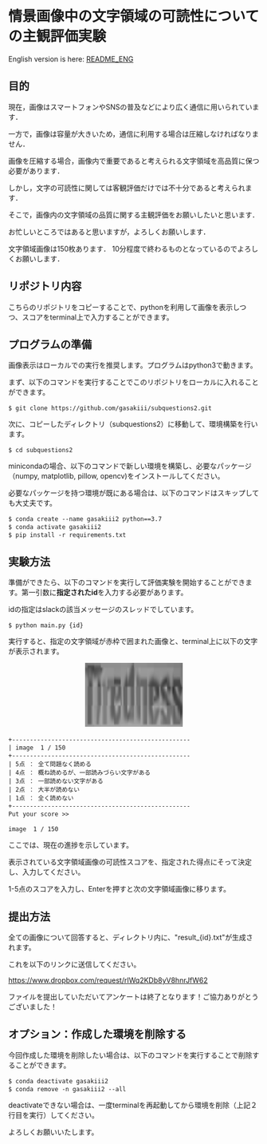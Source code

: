 # 情景画像中の文字領域の可読性についての主観評価実験

English version is here: [README_ENG](/README_ENG.md)

## 目的
現在，画像はスマートフォンやSNSの普及などにより広く通信に用いられています．

一方で，画像は容量が大きいため，通信に利用する場合は圧縮しなければなりません．

画像を圧縮する場合，画像内で重要であると考えられる文字領域を高品質に保つ必要があります．

しかし，文字の可読性に関しては客観評価だけでは不十分であると考えられます．

そこで，画像内の文字領域の品質に関する主観評価をお願いしたいと思います．

お忙しいところではあると思いますが，よろしくお願いします．

文字領域画像は150枚あります． 10分程度で終わるものとなっているのでよろしくお願いします．

## リポジトリ内容
こちらのリポジトリをコピーすることで、pythonを利用して画像を表示しつつ、スコアをterminal上で入力することができます。

## プログラムの準備
画像表示はローカルでの実行を推奨します。プログラムはpython3で動きます。

まず、以下のコマンドを実行することでこのリポジトリをローカルに入れることができます。

```
$ git clone https://github.com/gasakiii/subquestions2.git
```

次に、コピーしたディレクトリ（subquestions2）に移動して、環境構築を行います。

```
$ cd subquestions2
```

minicondaの場合、以下のコマンドで新しい環境を構築し、必要なパッケージ（numpy, matplotlib, pillow, opencv)をインストールしてください。

必要なパッケージを持つ環境が既にある場合は、以下のコマンドはスキップしても大丈夫です。

```
$ conda create --name gasakiii2 python==3.7
$ conda activate gasakiii2
$ pip install -r requirements.txt
```

## 実験方法
準備ができたら、以下のコマンドを実行して評価実験を開始することができます。第一引数に**指定されたid**を入力する必要があります。

idの指定はslackの該当メッセージのスレッドでしています。

```
$ python main.py {id}
```

実行すると、指定の文字領域が赤枠で囲まれた画像と、terminal上に以下の文字が表示されます。

<p align="center">
  <img width="196" height="128" src="https://github.com/gasakiii/subquestions2/blob/main/imgs/Ino_area_1_0.png">
</p>
<!-- ![temp](https://github.com/gasakiii/subquestions/blob/main/temp_img/85_1_1.png "サンプル") -->

```
+--------------------------------------------------
| image  1 / 150
+--------------------------------------------------
| 5点 ： 全て問題なく読める
| 4点 ： 概ね読めるが、一部読みづらい文字がある
| 3点 ： 一部読めない文字がある
| 2点 ： 大半が読めない
| 1点 ： 全く読めない
+--------------------------------------------------
Put your score >> 
```

```
image  1 / 150
```

ここでは、現在の進捗を示しています。

表示されている文字領域画像の可読性スコアを、指定された得点にそって決定し、入力してください。

1-5点のスコアを入力し、Enterを押すと次の文字領域画像に移ります。


## 提出方法

全ての画像について回答すると、ディレクトリ内に、"result_{id}.txt"が生成されます。

これを以下のリンクに送信してください。

https://www.dropbox.com/request/rIWq2KDb8yV8hnrJfW62

ファイルを提出していただいてアンケートは終了となります！ご協力ありがとうございました！


## オプション：作成した環境を削除する

今回作成した環境を削除したい場合は、以下のコマンドを実行することで削除することができます。


```
$ conda deactivate gasakiii2
$ conda remove -n gasakiii2 --all
```

deactivateできない場合は、一度terminalを再起動してから環境を削除（上記２行目を実行）してください。

よろしくお願いいたします。

